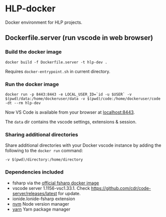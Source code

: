# HLP-docker
Docker environment for HLP projects.

## Dockerfile.server (run vscode in web browser)
### Build the docker image
`docker build -f Dockerfile.server -t hlp-dev .`

Requires `docker-entrypoint.sh` in current directory.

### Run the docker image

```
docker run -p 8443:8443 -e LOCAL_USER_ID=`id -u $USER` -v $(pwd)/data:/home/dockeruser/data -v $(pwd)/code:/home/dockeruser/code -dt --rm hlp-dev
```

Now VS Code is available from your browser at [localhost:8443](https://localhost:8443).

The `data` dir contains the vscode settings, extensions & session.

### Sharing additional directories

Share additional directories with your Docker vscode instance by adding the following to the `docker run` command:
```
-v $(pwd)/directory:/home/directory
```

### Dependencies included

- fsharp via the [official fsharp docker image](https://hub.docker.com/_/fsharp)
- vscode server 1.1156-vsc1.33.1. Check https://github.com/cdr/code-server/releases/latest for update.
- ionide.Ionide-fsharp extension
- [nvm](https://github.com/nvm-sh/nvm) Node version manager
- [yarn](https://yarnpkg.com/lang/en/) Yarn package manager
